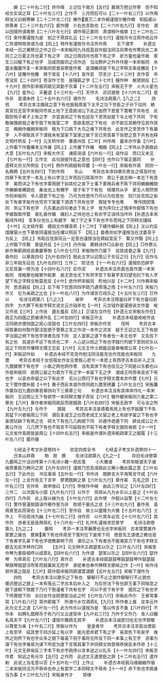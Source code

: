 <!-- { "loadSidebar": true } -->
　　縓【二十叶右二行】终作绛　土记位于南方【五行】嘉靖万厯记作寄　但不知经文实误之耳【二十叶左三行】之作不　三月而后可以【二十一叶右三行】以作用　释虫又曰蜺寒蝉【二十二叶左二行】蝉作嘉万二本作蜩谨按尔雅作蜩　知狐裘以供尊者【二十三叶右六行】裘作貍　介右也言助也【二十六叶右九行】言作右　谓以田猎所谓禽祭【二十八叶左七行】谓作得正嘉同　肃谓枝叶缩束【三十二叶右二行】束作栗谨按为是　别之于燕其礼云【三十二叶左七行】谨按月令注燕作他云作亡烝谓特牲体谓为俎【同上】特作有谨按月令注烝作燕
　　无下谓字
　　补遗古本经一日之觱祭日之作之日一本宋板同九月叔苴叔作掓注同注风寒也作寒风也二本同三之日夏正月也夏下有之字　四之日周四月也周下有之字　斨方銎也銎作凿　豕生三曰豵下有之也字　羽成而振讯之讯作迅　当治野庐之外外作屋一本宋板同　氷盛水腹腹作复一本宋板同宾食丧祭食作客　是谓豳颂是下有之字释文条徒雕反【十八叶】徒雕作他雕　猗于宣反【十八叶】宣作宜　莎言沙【二十三叶】言作音　卒苍没反【二十四叶】苍没作寸忽　是穜蓻之字【二十七叶】穜作种　觥虢朋反【二十九叶】朋作彭宋板同疏见其勤于农事【十二叶左五行】宋板无于字　火大火星也【九行】星作心　天暑退【十三叶右一行】天作大　迟迟是暄【十六叶左二行】是作非　是谓未终【二十五叶右六行】谓作为
　　毛诗注疏第八【八之二】
　　防鸮
　　考异古本注摄政之意下有也毁我周室下太平之功下世臣之子孙下竝同　絶其官位无官字宋板同夺其土地下王意欲诮公下此之由然下恩爱下鬻稚下共有也　此取防鸮子者子上有之字　亦宜哀闵之下有也迨及下至苦如是下与土地下共同　宁有敢侮慢欲毁之者乎毁下有我室二字　意欲恚怒之下有也　亦不欲见其絶夺见其作其见　橶梮作撠挶宋板同　租为下口病下大鸟之难下共有也　此言作之至苦作下有巢字　人不得取其子下谓我未有室家下室家之故下言已劳苦甚下告愬之意下共有也释文鸮吁桥反【一叶】元文桥作娇　重直州反【二叶】州作用　蓄本亦作畜【六叶】上作畜下作蓄瘏本又作屠【同上】上作屠下作瘏　橶梮【同上】二字共从手疏致此大意【五叶右九行】宋板大作王　诸臣谘请【六叶右一行】谘作设　而口又未见【七叶右一行】又作文　此句説彼作乱之意也【四行】也作曰下属正嘉同
　　补遗释文杀又所例反【七叶】例作列疏疑有将簒【一叶左一行】宋板有作其　防防一名鸋鴂【五叶左四行】下防作鸮
　　东山
　　考异古本序四章乐男女之得及时也四章下有言字一本及上有以字注三年而后归耳耳作尔　周公于是志伸一本志下有意字　美而详之下有也字蒙雨貌下如其伦之丧下士事下善用兵者不陈下并同蜎蜎蠋貌作蜎蜎者蠋貌也　桑虫也上有蠋字　宿于车下下有也　栝楼共从手　家无人恻然恻作则宋板同　令人感思下有之也　乃可为忧思作乃可以为忧思也　则穴处先知之矣处下有者字矣作也穹穷下室塞下洒洒下共有也字　敦犹专专也専
　　専作团团笺同　烝尘下有也字　凡先着此四句者此下有上字　皆为序归士之情序作叙情下有也字嫁取取作娶　昏礼昏作婚　缡妇人之纬也也上有衣字正误纬当作祎【补遗古本宋板纬作祎】　言多仪也仪上有威字　喻丁宁之多下有也字乐而戏之下同释文繣结【十叶】元文结作絜　蟏説文作蟏音夙【十二叶】下蟏作蟰补脱【同上】又以灼反熠燿萤火也下章皆同谨按当在燿以照反下　【同上】委黍并如字谨按当在沈委音于为反上　【同上】韦昭吕忱音同云一足意也谨按当在踦起宜反下　繄又作翳【同上】上作翳下作繄　敦徒丹反【十三叶】丹作端　栗韩诗作□众新也【同上】□作蓼众新作聚薪疏经说果臝等物【八叶左七行】宋板物作乃属下　说其成昏之事【九行】昏作妇　以章首四句【九叶右四行】脱此五字以迎周公于东征之归【九行】征作与　非三年始东征也【九叶左四行】三作二　防法也【十一叶右六行】谨按防恐辟字　又尼其巢一傍为池【十四叶右八行】尼作泥
　　补遗古本注烝寘也寘作窴一本宋板同　垤螘冢也螘冢作蚁冢　是尤苦也尤下有劳字苦下有甚字言妇望也妇下有人字望下有之字释文枚莫悲反【十叶】悲作杯宋板同　町他兴反【十二叶】兴作典宋板同　思息嗣反【同上】反下有下忧思同四字疏乃遇零落之雨【十叶左六行】宋板乃作又　伦为亲疏之比也【十一叶右八行】为作谓言已戏乐之【十五叶左三行】已作以
　　毛诗注疏第八【八之三】
　　破斧
　　考异古本注隋銎曰斧下有方銎曰斨四字　为大罪下有矣字释文说文云方钺斧也【一叶】元文钺作銎谨按说文作銎　吪又作讹【三叶】上作讹　遒左羞反【同上】正误左当作在【补遗元文宋板左作在】疏正为四国之民被诱作乱【二叶右四行】宋板正作主
　　补遗古本经是吪吪作讹注同疏亦使四国之民心坚固也【三叶左四行】宋板亦作言
　　伐柯
　　考异古本经取妻如何取作娶注犹惑于管蔡之言之作流一本作之流言　疑于王迎之礼王下有欲字治国之柄下有也字贤者先徃下同　定人室家之道下有者也一本无也字　又先徃下有之也　其道亦不远下有求也二字　人心足以知之下有也字践行列貌下至则欢乐以说之下同欢作懽释文馔王恋反【六叶】元文王作士疏能迎是者唯周公耳【七叶右一行】宋板迎作如
　　补遗古本经不克克作尅注同注能克也作克能也宋板同
　　九罭
　　考异古本经于女信宿女作汝无使我心悲兮一本悲上有西字古本后补入之注九罭緵罟下有也字　小鱼之网也网作罟　当有其体下有也徃见之下同是以东都也以作是宋板同　欲周公留之为君为下有之字一本留下无之字　谓成王所赍来衮衣下有也字　以衮衣命留之以下有此字　无以公西归下有也字释文罭本亦作罭【七叶】元文下罭作罭补脱【十叶】賷子西反本或作赍同疏九罭至绣囊【八叶左五行】宋板囊作裳存旧九罭四章首章四句下三章章三句
　　补遗古本注当有其体体作礼一本宋板同　王迎周公王下有欲字一本同释文騣子弄反【八叶】騣作緵宋板同六冕之第二章也【八叶】章作者宋板同疏反而居摄政【八叶右四行】宋板无政字　可与汝之所【九叶左九行】与作于
　　狼跋
　　考异古本注圣德着焉焉上有也字跋躐下不失其猛下兴者喻周公下同　谓后复成王之位而老成王又留之老上有欲字留之下有也字　圣德玷缺下有焉之也　硕大下有也几几絇貌下同　孙遁作逊遁下同　辟此成公之大美公作功　几几然下有也不瑕言不可疵瑕也不瑕下有者字释文狼防省郎【十一叶】元文省作音疏皆是周公【十四叶右五行】宋板是作谓补遗宋板疏掌王之服履【十三叶左八行】履作屦

　　七经孟子考文补遗卷四十
　　钦定四库全书
　　七经孟子考文补遗卷四十一
　　日本山井鼎
　　物　观　撰
　　毛诗注疏第九【九之一】
　　存旧毛诗卷第九鹿鸣之什诂训传第十六毛诗小雅一郑氏笺
　　小大雅谱
　　考异宋板谱天子诸侯燕羣臣乃聘问之宾【九叶左四行】谨按乃恐及误疏此又解小雅此篇之意【三叶右五行】下此作比　书见事渐【五叶右一行】书作诗　既醉言大平鳬鹥言守成【六叶左一行】上言作告无下言字　蓼萧既醉之章【六叶左九行】章作辈　先毛之防【七叶右三行】先作失　故申侯曰【六行】申侯作中候　由此三传论之【八叶左四行】三作二　以次国与小国【九叶右六行】以作于　但郑从凡为乡乐以上差之【十叶右四行】凡作风　此上取以飨为文【十叶左六行】此作使　作懿以自警【十二叶左七行】警作誓谨按国语作儆作誓为非　败绩于姜氏之戎【十三叶右九行】姜作羌　盖周衰至此而渐也【十三叶左二行】至作自　故士以盛隆为大雅【十五叶右八行】士作上　不应改诗为幽【十七叶右二行】诗作厉　以什其车必克【十七叶左六行】其作共　咨者无纸皆用简礼【十八叶右一行】礼作札谨按咨恐昔字
　　毛诗注疏卷第九【九之二】
　　鹿鸣
　　考异一本注苹藾萧也无也字宋板同　古本筐篚属作筐篚之属也　篚厥黄下有也传周至下笺列位下是用下同　徳音先王道徳之教也音下有者字孔甚下有也字徳教甚明下同　湛乐之乆下有者也不能竭其力下有也字释文菣去刃反字林作□同
　　【五叶】元文林作又疏瑟笙以乐之【三叶左八行】宋板笙作琴为羣臣相呼以成君礼【四叶右六行】为作谓　瑟笙以乐之【四叶左六行】瑟作琴　为草真实【六叶左八行】真作贞
　　补遗古本经鼓瑟鼓琴鼓瑟鼓琴作鼓瑟鼓琴鼓琴鼓瑟注吹笙而鼓簧矣无而字　承犹奉也奉作捧释文歌咏之作【一叶】咏作诗　郑作寘之跂反【三叶】跂作鼓宋板同疏谓蒿谓菣【五叶左五行】宋板下谓作为
　　四牡
　　考异古本注以歌乐之下有也　騑騑行不止之貌作騑騑行不止貌也　倭迟歴远之貌上一本有笺云二字古本后补入之　为后世法下有也辞王事下同喘息之貌下遑暇下啓跪下乃行下慤谨者下共有也字　可以不劳下有乎字　感厉之下有也字下传骤貌下同　女曰女作汝疏使臣当此之时【七叶左八行】宋板此作尔　王者常事耳【八叶右八行】耳作即属下　所谓今乡饮酒燕礼【九行】所作者上属　定本云作此为文王之道【八叶左一行】此为作乐以谨按为是　笺以传言不备【八叶四行】不作未　如聘礼既释币于祢乃行又云遂受命【九叶右三行】乃作于又作乃　舍人曰鵻名其夫不【九叶左六行】谨按尔雅疏无其字
　　补遗古本注诚思归也无也字疏敬以尊爱为亲【十叶右二行】宋板以作为
　　皇皇者华
　　考异古本注言臣出使臣上有忠字　延其誉于四方延上有以字　能光君命君下有之字　易其色下有矣字　维所之则然下有也字众多之貌下每虽下则于事将无所及下同一本事上有王字　咨事为诹下有也字难易为谋下所宜为度下言慎其事下并同释文驹音俱恭侯反本作骄【十三叶】元文无恭侯反三字本下有亦字疏序以言本送之以礼乐【十一叶左四行】宋板言作君　知远之有光华【五行】之作而　此述文王遣使臣之辞【十二叶右五行】遣作勑　此说上当毛意以否【十五叶右一行】上作止
　　补遗古本经我马维絪絪作骃二本宋板同注为不辱命也命上有君字二本同释文不辱命【十一叶】命下有也字疏身当为事【十三叶左九行】宋板身作才
　　常棣
